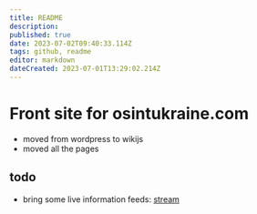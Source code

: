 ```yaml
---
title: README
description: 
published: true
date: 2023-07-02T09:40:33.114Z
tags: github, readme
editor: markdown
dateCreated: 2023-07-01T13:29:02.214Z
---
```


# Front site for osintukraine.com

- moved from wordpress to wikijs
- moved all the pages

## todo
- bring some live information feeds: [stream](/stream)